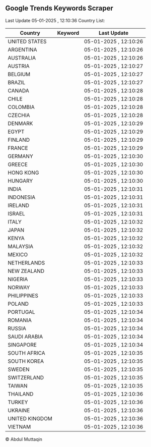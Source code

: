 
## Google Trends Keywords Scraper

Last Update 05-01-2025 , 12:10:36
Country List:

| Country | Keyword | Last Update |
| --- | --- | --- |
| UNITED STATES |  | 05-01-2025 , 12:10:26 |
| ARGENTINA |  | 05-01-2025 , 12:10:26 |
| AUSTRALIA |  | 05-01-2025 , 12:10:26 |
| AUSTRIA |  | 05-01-2025 , 12:10:27 |
| BELGIUM |  | 05-01-2025 , 12:10:27 |
| BRAZIL |  | 05-01-2025 , 12:10:27 |
| CANADA |  | 05-01-2025 , 12:10:28 |
| CHILE |  | 05-01-2025 , 12:10:28 |
| COLOMBIA |  | 05-01-2025 , 12:10:28 |
| CZECHIA |  | 05-01-2025 , 12:10:28 |
| DENMARK |  | 05-01-2025 , 12:10:29 |
| EGYPT |  | 05-01-2025 , 12:10:29 |
| FINLAND |  | 05-01-2025 , 12:10:29 |
| FRANCE |  | 05-01-2025 , 12:10:29 |
| GERMANY |  | 05-01-2025 , 12:10:30 |
| GREECE |  | 05-01-2025 , 12:10:30 |
| HONG KONG |  | 05-01-2025 , 12:10:30 |
| HUNGARY |  | 05-01-2025 , 12:10:30 |
| INDIA |  | 05-01-2025 , 12:10:31 |
| INDONESIA |  | 05-01-2025 , 12:10:31 |
| IRELAND |  | 05-01-2025 , 12:10:31 |
| ISRAEL |  | 05-01-2025 , 12:10:31 |
| ITALY |  | 05-01-2025 , 12:10:32 |
| JAPAN |  | 05-01-2025 , 12:10:32 |
| KENYA |  | 05-01-2025 , 12:10:32 |
| MALAYSIA |  | 05-01-2025 , 12:10:32 |
| MEXICO |  | 05-01-2025 , 12:10:32 |
| NETHERLANDS |  | 05-01-2025 , 12:10:33 |
| NEW ZEALAND |  | 05-01-2025 , 12:10:33 |
| NIGERIA |  | 05-01-2025 , 12:10:33 |
| NORWAY |  | 05-01-2025 , 12:10:33 |
| PHILIPPINES |  | 05-01-2025 , 12:10:33 |
| POLAND |  | 05-01-2025 , 12:10:33 |
| PORTUGAL |  | 05-01-2025 , 12:10:34 |
| ROMANIA |  | 05-01-2025 , 12:10:34 |
| RUSSIA |  | 05-01-2025 , 12:10:34 |
| SAUDI ARABIA |  | 05-01-2025 , 12:10:34 |
| SINGAPORE |  | 05-01-2025 , 12:10:34 |
| SOUTH AFRICA |  | 05-01-2025 , 12:10:35 |
| SOUTH KOREA |  | 05-01-2025 , 12:10:35 |
| SWEDEN |  | 05-01-2025 , 12:10:35 |
| SWITZERLAND |  | 05-01-2025 , 12:10:35 |
| TAIWAN |  | 05-01-2025 , 12:10:35 |
| THAILAND |  | 05-01-2025 , 12:10:36 |
| TURKEY |  | 05-01-2025 , 12:10:36 |
| UKRAINE |  | 05-01-2025 , 12:10:36 |
| UNITED KINGDOM |  | 05-01-2025 , 12:10:36 |
| VIETNAM |  | 05-01-2025 , 12:10:36 |

© Abdul Muttaqin
